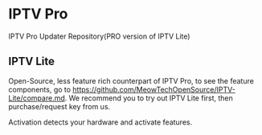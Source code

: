 # IPTV Pro
IPTV Pro Updater Repository(PRO version of IPTV Lite)

## IPTV Lite
Open-Source, less feature rich counterpart of IPTV Pro, to see the feature components, go to https://github.com/MeowTechOpenSource/IPTV-Lite/compare.md. 
We recommend you to try out IPTV Lite first, then purchase/request key from us.

Activation detects your hardware and activate features.
